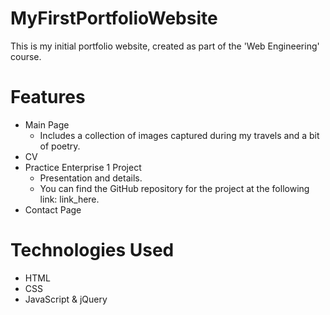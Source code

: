# MyFirstPortfolioWebsite
This is my initial portfolio website, created as part of the 'Web Engineering' course. 

# Features
- Main Page
    - Includes a collection of images captured during my travels and a bit of poetry.
- CV
- Practice Enterprise 1 Project
    - Presentation and details.
    - You can find the GitHub repository for the project at the following link: link_here.
- Contact Page

# Technologies Used
- HTML
- CSS
- JavaScript & jQuery 

